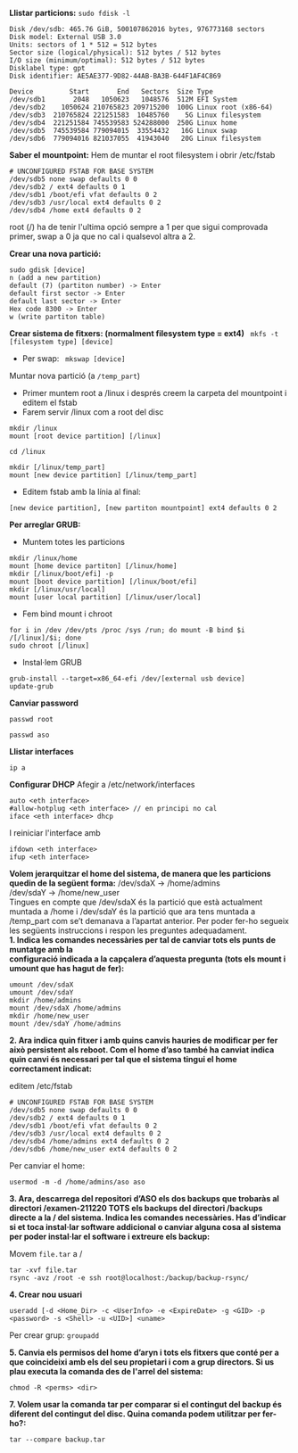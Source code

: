 **Llistar particions:**
 ```sudo fdisk -l```
 
 
```
Disk /dev/sdb: 465.76 GiB, 500107862016 bytes, 976773168 sectors
Disk model: External USB 3.0
Units: sectors of 1 * 512 = 512 bytes
Sector size (logical/physical): 512 bytes / 512 bytes
I/O size (minimum/optimal): 512 bytes / 512 bytes
Disklabel type: gpt
Disk identifier: AE5AE377-9D82-44AB-BA3B-644F1AF4C869

Device         Start       End   Sectors  Size Type
/dev/sdb1       2048   1050623   1048576  512M EFI System
/dev/sdb2    1050624 210765823 209715200  100G Linux root (x86-64)
/dev/sdb3  210765824 221251583  10485760    5G Linux filesystem
/dev/sdb4  221251584 745539583 524288000  250G Linux home
/dev/sdb5  745539584 779094015  33554432   16G Linux swap
/dev/sdb6  779094016 821037055  41943040   20G Linux filesystem
```


**Saber el mountpoint:**
Hem de muntar el root filesystem i obrir /etc/fstab
```
# UNCONFIGURED FSTAB FOR BASE SYSTEM
/dev/sdb5 none swap defaults 0 0
/dev/sdb2 / ext4 defaults 0 1
/dev/sdb1 /boot/efi vfat defaults 0 2
/dev/sdb3 /usr/local ext4 defaults 0 2
/dev/sdb4 /home ext4 defaults 0 2
```
root (/) ha de tenir l'ultima opció sempre a 1 per que sigui comprovada primer, swap a 0 ja que no cal i qualsevol altra a 2.


**Crear una nova partició:**
``` 
sudo gdisk [device]
n (add a new partition)
default (7) (partiton number) -> Enter
default first sector -> Enter
default last sector -> Enter
Hex code 8300 -> Enter
w (write partiton table)
```


**Crear sistema de fitxers: (normalment filesystem type = ext4)**
` mkfs -t [filesystem type] [device]`
- Per swap:
` mkswap [device]`


Muntar nova partició (a `/temp_part`)
- Primer muntem root a /linux i després creem la carpeta del mountpoint i editem el fstab
- Farem servir /linux com a root del disc
```
mkdir /linux
mount [root device partition] [/linux]

cd /linux

mkdir [/linux/temp_part]
mount [new device partition] [/linux/temp_part]
```

- Editem fstab amb la línia al final:
```
[new device partition], [new partiton mountpoint] ext4 defaults 0 2
```

**Per arreglar GRUB:**
- Muntem totes les particions
```
mkdir /linux/home
mount [home device partiton] [/linux/home]
mkdir [/linux/boot/efi] -p
mount [boot device partition] [/linux/boot/efi]
mkdir [/linux/usr/local]
mount [user local partition] [/linux/user/local]
```

- Fem bind mount i chroot
```
for i in /dev /dev/pts /proc /sys /run; do mount -B bind $i /[/linux]/$i; done
sudo chroot [/linux]
```

- Instal·lem GRUB
``` 
grub-install --target=x86_64-efi /dev/[external usb device] 
update-grub
```

**Canviar password**

```
passwd root
```

```
passwd aso
```


**Llistar interfaces**

`ip a`

**Configurar DHCP**
Afegir a /etc/network/interfaces
```
auto <eth interface> 
#allow-hotplug <eth interface> // en principi no cal
iface <eth interface> dhcp
```
I reiniciar l'interface amb
```
ifdown <eth interface> 
ifup <eth interface> 
```


**Volem jerarquitzar el home del sistema, de manera que les particions quedin de la següent forma:**
/dev/sdaX → /home/admins  
/dev/sdaY → /home/new_user  
Tingues en compte que /dev/sdaX és la partició que està actualment muntada a /home i /dev/sdaY és la partició que ara tens muntada a /temp_part com se’t demanava a l’apartat anterior.  Per poder fer-ho segueix les següents instruccions i respon les preguntes adequadament.  
**1. Indica les comandes necessàries per tal de canviar tots els punts de muntatge amb la  
configuració indicada a la capçalera d’aquesta pregunta (tots els mount i umount que has hagut de fer):**

```
umount /dev/sdaX
umount /dev/sdaY
mkdir /home/admins
mount /dev/sdaX /home/admins
mkdir /home/new_user
mount /dev/sdaY /home/admins
```

**2. Ara indica quin fitxer i amb quins canvis hauries de modificar per fer això persistent als reboot.  Com el home d’aso també ha canviat indica quin canvi és necessari per tal que el sistema tingui el home correctament indicat:**

editem /etc/fstab

```
# UNCONFIGURED FSTAB FOR BASE SYSTEM
/dev/sdb5 none swap defaults 0 0
/dev/sdb2 / ext4 defaults 0 1
/dev/sdb1 /boot/efi vfat defaults 0 2
/dev/sdb3 /usr/local ext4 defaults 0 2
/dev/sdb4 /home/admins ext4 defaults 0 2
/dev/sdb6 /home/new_user ext4 defaults 0 2
```

Per canviar el home:
```
usermod -m -d /home/admins/aso aso
```

**3. Ara, descarrega del repositori d’ASO els dos backups que trobaràs al directori /examen-211220 TOTS els backups del directori /backups directe a la / del sistema. Indica les comandes necessàries. Has d’indicar si et toca instal·lar software addicional o canviar alguna cosa al sistema per poder instal·lar el software i extreure els backup:**

Movem `file.tar` a /
```
tar -xvf file.tar
rsync -avz /root -e ssh root@localhost:/backup/backup-rsync/
```

**4. Crear nou usuari**
```
useradd [-d <Home_Dir> -c <UserInfo> -e <ExpireDate> -g <GID> -p <password> -s <Shell> -u <UID>] <uname>
```
Per crear grup: `groupadd` 

**5. Canvia els permisos del home d’aryn i tots els fitxers que conté per a que coincideixi amb els del  seu propietari i com a grup directors. Si us plau executa la comanda des de l'arrel del sistema:**

`chmod -R <perms> <dir>`

**7. Volem usar la comanda tar per comparar si el contingut del backup és diferent del contingut del  disc. Quina comanda podem utilitzar per fer-ho?:**

`tar --compare backup.tar`

